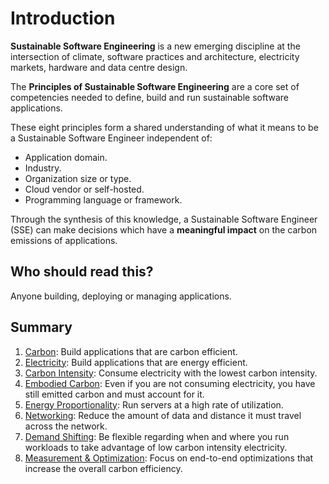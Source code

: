 # Introduction

**Sustainable Software Engineering** is a new emerging discipline at the intersection of climate, software practices and architecture, electricity markets, hardware and data centre design. 

The **Principles of Sustainable Software Engineering** are a core set of competencies needed to define, build and run sustainable software applications. 

These eight principles form a shared understanding of what it means to be a Sustainable Software Engineer independent of:

*   Application domain.
*   Industry.
*   Organization size or type.
*   Cloud vendor or self-hosted.
*   Programming language or framework.

Through the synthesis of this knowledge, a Sustainable Software Engineer (SSE) can make decisions which have a **meaningful impact** on the carbon emissions of applications.

## Who should read this?

Anyone building, deploying or managing applications.

## Summary

1. [Carbon](carbon.md): Build applications that are carbon efficient.
2. [Electricity](electricity.md): Build applications that are energy efficient.
3. [Carbon Intensity](carbon-intensity.md): Consume electricity with the lowest carbon intensity.
4. [Embodied Carbon](embodied-carbon.md): Even if you are not consuming electricity, you have still emitted carbon and must account for it.
5. [Energy Proportionality](energy-proportionality.md): Run servers at a high rate of utilization.
6. [Networking](networking.md): Reduce the amount of data and distance it must travel across the network.
7. [Demand Shifting](demand-shifting.md): Be flexible regarding when and where you run workloads to take advantage of low carbon intensity electricity.
8. [Measurement & Optimization](measurement.md): Focus on end-to-end optimizations that increase the overall carbon efficiency.